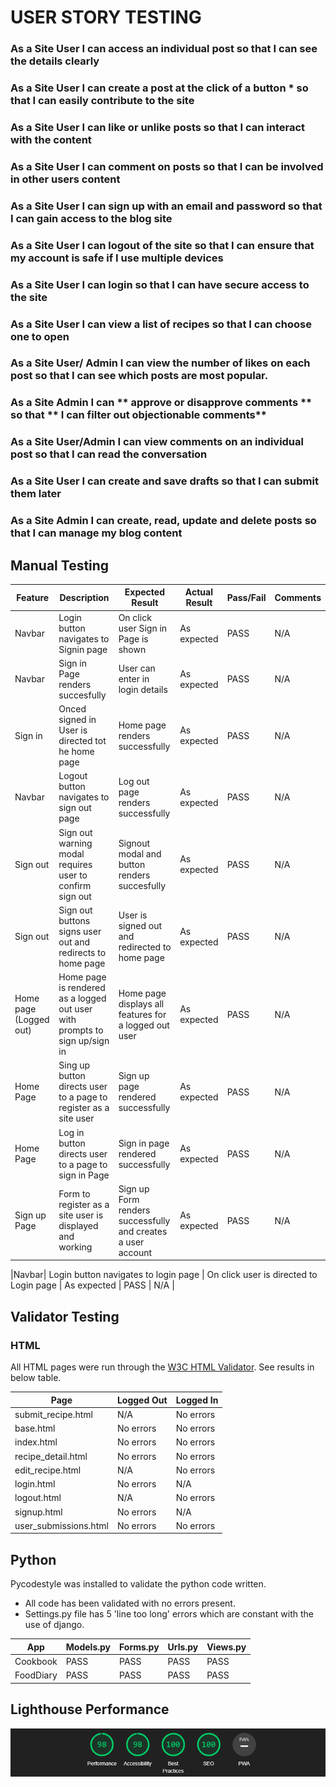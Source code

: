 # USER STORY TESTING

 ### As a Site User I can  access an individual post  so that I can see the details clearly

 ### As a Site User I can  create a post at the click of a button * so that I can easily contribute to the site

### As a Site User I can like or unlike posts so that I can interact with the content

### As a Site User I can comment on posts so that I can be involved in other users content

### As a Site User I can sign up with an email and password so that I can gain access to the blog site

### As a Site User I can logout of the site  so that I can ensure that my account is safe if I use multiple devices

### As a Site User I can login  so that I can have secure access to the site

### As a Site User I can view a list of recipes  so that I can choose one to open

### As a Site User/ Admin I can view the number of likes on each post so that I can see which posts are most popular.

### As a Site Admin I can ** approve or disapprove comments ** so that ** I can filter out objectionable comments**

### As a Site User/Admin I can view comments on an individual post so that I can read the conversation

### As a Site User I can create and save drafts so that I can submit them later

### As a Site Admin I can create, read, update and delete posts so that I can manage my blog content


## Manual Testing

  | Feature | Description     | Expected Result |    Actual Result   | Pass/Fail | Comments |
|----------|-----------|-----------|----------------|---------|----------|
|Navbar| Login button navigates to Signin page   |    On click user Sign in Page is shown   |      As expected     |   PASS  |   N/A   |
|Navbar| Sign in Page renders succesfully   |    User can enter in login details  |      As expected     |   PASS  |   N/A   |
|Sign in| Onced signed in User is directed tot he home page   |    Home page renders successfully |      As expected     |   PASS  |   N/A   |
|Navbar| Logout button navigates to sign out page   |    Log out page renders successfully   |      As expected     |   PASS  |   N/A   |
|Sign out| Sign out warning modal requires user to confirm sign out  |    Signout modal and button renders succesfully |      As expected     |   PASS  |   N/A   |
|Sign out| Sign out buttons signs user out and redirects to home page  |    User is signed out and redirected to home page |      As expected     |   PASS  |   N/A   |
|Home page (Logged out)| Home page is rendered as a logged out user with prompts to sign up/sign in  |    Home page displays all features for a logged out user   |      As expected     |   PASS  |   N/A |
|Home Page| Sing up button directs user to a page to register as a site user  |    Sign up page rendered successfully   |      As expected     |   PASS  |   N/A   |
|Home Page| Log in button directs user to a page to sign in Page   |    Sign in page rendered successfully   |      As expected     |   PASS  |   N/A   |
|Sign up Page| Form to register as a site user is displayed and working  |    Sign up Form renders successfully and creates a user account   |      As expected     |   PASS  |   N/A   |


|Navbar| Login button navigates to login page   |    On click user is directed to Login page   |      As expected     |   PASS  |   N/A   |


## Validator Testing

### HTML

All HTML pages were run through the [W3C HTML Validator](https://validator.w3.org/). See results in below table.

| Page                 | Logged Out | Logged In |
|----------------------|------------|-----------|
| submit_recipe.html   | N/A        | No errors |
| base.html            | No errors  | No errors |
| index.html           | No errors  | No errors |
| recipe_detail.html   | No errors  | No errors |
| edit_recipe.html     | N/A        | No errors |
| login.html           | No errors  | N/A       |
| logout.html          | N/A        | No errors |
| signup.html          | No errors  | N/A       |
| user_submissions.html| No errors  | No errors |


## Python

Pycodestyle was installed to validate the python code written.

- All code has been validated with no errors present.
- Settings.py file has 5 'line too long' errors which are constant with the use of django.

| App       | Models.py |    Forms.py    | Urls.py | Views.py |
|-----------|-----------|----------------|---------|----------|
| Cookbook  |    PASS   |      PASS      |   PASS  |   PASS   |
| FoodDiary |    PASS   |      PASS      |   PASS  |   PASS   |


## Lighthouse Performance

![Lighthouse Testing](docs/testing/Screenshot%202023-03-15%20202504.png)